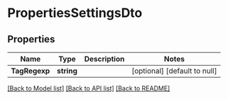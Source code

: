 # PropertiesSettingsDto

## Properties
Name | Type | Description | Notes
------------ | ------------- | ------------- | -------------
**TagRegexp** | **string** |  | [optional] [default to null]

[[Back to Model list]](../README.md#documentation-for-models) [[Back to API list]](../README.md#documentation-for-api-endpoints) [[Back to README]](../README.md)


